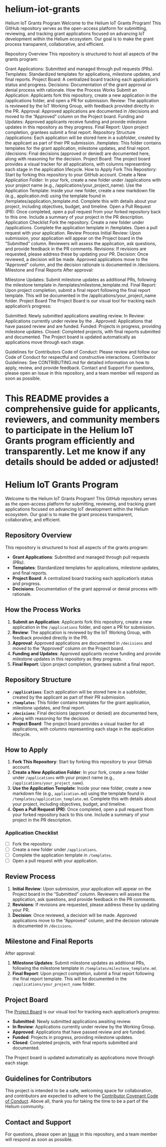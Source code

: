 # helium-iot-grants

Helium IoT Grants Program
Welcome to the Helium IoT Grants Program! This GitHub repository serves as the open-access platform for submitting, reviewing, and tracking grant applications focused on advancing IoT development within the Helium ecosystem. Our goal is to make the grant process transparent, collaborative, and efficient.

Repository Overview
This repository is structured to host all aspects of the grants program:

Grant Applications: Submitted and managed through pull requests (PRs).
Templates: Standardized templates for applications, milestone updates, and final reports.
Project Board: A centralized board tracking each application’s status and progress.
Decisions: Documentation of the grant approval or denial process with rationale.
How the Process Works
Submit an Application: Applicants fork this repository, create a new application in the /applications folder, and open a PR for submission.
Review: The application is reviewed by the IoT Working Group, with feedback provided directly in the PR.
Approval: Approved applications are documented in /decisions and moved to the “Approved” column on the Project board.
Funding and Updates: Approved applicants receive funding and provide milestone updates in this repository as they progress.
Final Report: Upon project completion, grantees submit a final report.
Repository Structure
/applications: Each application will be stored here in a subfolder, created by the applicant as part of their PR submission.
/templates: This folder contains templates for the grant application, milestone updates, and final report.
/decisions: Final decisions (approved or denied) are documented here, along with reasoning for the decision.
Project Board: The project board provides a visual tracker for all applications, with columns representing each stage in the application lifecycle.
How to Apply
Fork This Repository: Start by forking this repository to your GitHub account.
Create a New Application Folder: In your fork, create a new folder under /applications with your project name (e.g., /applications/your_project_name).
Use the Application Template: Inside your new folder, create a new markdown file (e.g., application.md) using the template found in /templates/application_template.md. Complete this with details about your project, including objectives, budget, and timeline.
Open a Pull Request (PR): Once completed, open a pull request from your forked repository back to this one. Include a summary of your project in the PR description.
Application Checklist
 Fork the repository.
 Create a new folder under /applications.
 Complete the application template in /templates.
 Open a pull request with your application.
Review Process
Initial Review: Upon submission, your application will appear on the Project board in the “Submitted” column. Reviewers will assess the application, ask questions, and provide feedback in the PR comments.
Revisions: If revisions are requested, please address these by updating your PR.
Decision: Once reviewed, a decision will be made. Approved applications move to the “Approved” column, and the decision rationale is documented in /decisions.
Milestone and Final Reports
After approval:

Milestone Updates: Submit milestone updates as additional PRs, following the milestone template in /templates/milestone_template.md.
Final Report: Upon project completion, submit a final report following the final report template. This will be documented in the /applications/your_project_name folder.
Project Board
The Project Board is our visual tool for tracking each application’s progress:

Submitted: Newly submitted applications awaiting review.
In Review: Applications currently under review by the .
Approved: Applications that have passed review and are funded.
Funded: Projects in progress, providing milestone updates.
Closed: Completed projects, with final reports submitted and documented.
The Project board is updated automatically as applications move through each stage.

Guidelines for Contributors
Code of Conduct: Please review and follow our Code of Conduct for respectful and constructive interactions.
Contributor Guidelines: See CONTRIBUTING.md for detailed information on how to apply, review, and provide feedback.
Contact and Support
For questions, please open an Issue in this repository, and a team member will respond as soon as possible.

This README provides a comprehensive guide for applicants, reviewers, and community members to participate in the Helium IoT Grants program efficiently and transparently. Let me know if any details should be added or adjusted!
=======
# **Helium IoT Grants Program**

Welcome to the Helium IoT Grants Program! This GitHub repository serves as the open-access platform for submitting, reviewing, and tracking grant applications focused on advancing IoT development within the Helium ecosystem. Our goal is to make the grant process transparent, collaborative, and efficient.

## **Repository Overview**

This repository is structured to host all aspects of the grants program:
- **Grant Applications**: Submitted and managed through pull requests (PRs).
- **Templates**: Standardized templates for applications, milestone updates, and final reports.
- **Project Board**: A centralized board tracking each application’s status and progress.
- **Decisions**: Documentation of the grant approval or denial process with rationale.

## **How the Process Works**

1. **Submit an Application**: Applicants fork this repository, create a new application in the `/applications` folder, and open a PR for submission.
2. **Review**: The application is reviewed by the IoT Working Group, with feedback provided directly in the PR.
3. **Approval**: Approved applications are documented in `/decisions` and moved to the “Approved” column on the Project board.
4. **Funding and Updates**: Approved applicants receive funding and provide milestone updates in this repository as they progress.
5. **Final Report**: Upon project completion, grantees submit a final report.

## **Repository Structure**

- **`/applications`**: Each application will be stored here in a subfolder, created by the applicant as part of their PR submission.
- **`/templates`**: This folder contains templates for the grant application, milestone updates, and final report.
- **`/decisions`**: Final decisions (approved or denied) are documented here, along with reasoning for the decision.
- **Project Board**: The project board provides a visual tracker for all applications, with columns representing each stage in the application lifecycle.

## **How to Apply**

1. **Fork This Repository**: Start by forking this repository to your GitHub account.
2. **Create a New Application Folder**: In your fork, create a new folder under `/applications` with your project name (e.g., `/applications/your_project_name`).
3. **Use the Application Template**: Inside your new folder, create a new markdown file (e.g., `application.md`) using the template found in `/templates/application_template.md`. Complete this with details about your project, including objectives, budget, and timeline.
4. **Open a Pull Request (PR)**: Once completed, open a pull request from your forked repository back to this one. Include a summary of your project in the PR description.

### **Application Checklist**
- [ ] Fork the repository.
- [ ] Create a new folder under `/applications`.
- [ ] Complete the application template in `/templates`.
- [ ] Open a pull request with your application.

## **Review Process**

1. **Initial Review**: Upon submission, your application will appear on the Project board in the “Submitted” column. Reviewers will assess the application, ask questions, and provide feedback in the PR comments.
2. **Revisions**: If revisions are requested, please address these by updating your PR.
3. **Decision**: Once reviewed, a decision will be made. Approved applications move to the “Approved” column, and the decision rationale is documented in `/decisions`.

## **Milestone and Final Reports**

After approval:
1. **Milestone Updates**: Submit milestone updates as additional PRs, following the milestone template in `/templates/milestone_template.md`.
2. **Final Report**: Upon project completion, submit a final report following the final report template. This will be documented in the `/applications/your_project_name` folder.

## **Project Board**

The [Project Board](https://github.com/users/illperipherals/projects/1) is our visual tool for tracking each application’s progress:
- **Submitted**: Newly submitted applications awaiting review.
- **In Review**: Applications currently under review by the Working Group.
- **Approved**: Applications that have passed review and are funded.
- **Funded**: Projects in progress, providing milestone updates.
- **Closed**: Completed projects, with final reports submitted and documented.

The Project board is updated automatically as applications move through each stage.

## **Guidelines for Contributors**

This project is intended to be a safe, welcoming space for collaboration, and contributors are expected to adhere to the
[Contributor Covenant Code of Conduct](http://contributor-covenant.org/).
Above all, thank you for taking the time to be a part of the Helium community.

## **Contact and Support**

For questions, please open an [Issue](https://github.com/illperipherals/helium-iot-grants/issues/new) in this repository, and a team member will respond as soon as possible.
